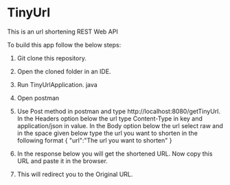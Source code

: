 # TinyUrl

This is an url shortening REST Web API

To build this app follow the below steps:

1. Git clone this repository.

2. Open the cloned folder in an IDE.

3. Run TinyUrlApplication. java

4. Open postman

5. Use Post method in postman and type http://localhost:8080/getTinyUrl. In the Headers option below the url type Content-Type in key and application/json in value. In the Body option below the url select raw and in the space given below type the url you want to shorten in the following format
          {
            "url":"The url you want to shorten"
          }

6. In the response below you will get the shortened URL. Now copy this URL and paste it in the browser.
7. This will redirect you to the Original URL.
